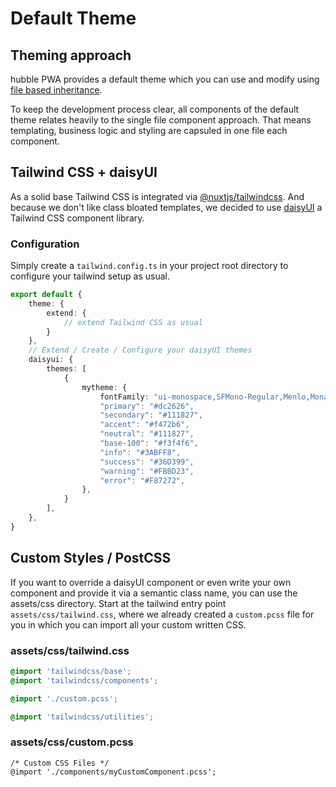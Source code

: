 # Default Theme

## Theming approach

hubble PWA provides a default theme which you can use and modify using 
[file based inheritance](/pwa/architecture/filebasedinheritance.html#overwriting-files).

To keep the development process clear, all components of the default theme relates heavily to the single file component 
approach. That means templating, business logic and styling are capsuled in one file each component.

## Tailwind CSS + daisyUI
As a solid base Tailwind CSS is integrated via [@nuxtjs/tailwindcss](https://tailwindcss.nuxtjs.org/).
And because we don't like class bloated templates, we decided to use [daisyUI](https://daisyui.com/) a Tailwind CSS 
component library.

### Configuration
Simply create a `tailwind.config.ts` in your project root directory to configure your tailwind setup as usual. 

```ts
export default {
    theme: {
        extend: {
            // extend Tailwind CSS as usual
        }
    },
    // Extend / Create / Configure your daisyUI themes
    daisyui: {
        themes: [
            {
                mytheme: {
                    fontFamily: "ui-monospace,SFMono-Regular,Menlo,Monaco,Consolas,Liberation Mono,Courier New,monospace",
                    "primary": "#dc2626",
                    "secondary": "#111827",
                    "accent": "#f472b6",
                    "neutral": "#111827",
                    "base-100": "#f3f4f6",
                    "info": "#3ABFF8",
                    "success": "#36D399",
                    "warning": "#FBBD23",
                    "error": "#F87272",
                },
            }
        ],
    },
}

```

## Custom Styles / PostCSS
If you want to override a daisyUI component or even write your own component and provide it via a semantic class name,
you can use the assets/css directory. Start at the tailwind entry point `assets/css/tailwind.css`, where we already
created a `custom.pcss` file for you in which you can import all your custom written CSS.

### assets/css/tailwind.css
```css
@import 'tailwindcss/base';
@import 'tailwindcss/components';

@import './custom.pcss';

@import 'tailwindcss/utilities';
```

### assets/css/custom.pcss
```postcss
/* Custom CSS Files */
@import './components/myCustomComponent.pcss';
```
